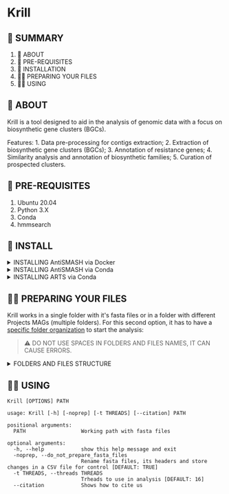 # Krill

## :mag_right: SUMMARY
1. :scroll: ABOUT
2. :electric_plug: PRE-REQUISITES
3. :dvd: INSTALLATION
4. :woman_teacher: PREPARING YOUR FILES
5. :woman_technologist: USING

## :scroll: ABOUT
<p>
Krill is a tool designed to aid in the analysis of genomic data with a focus on biosynthetic gene clusters (BGCs).
</p>
Features:
1. Data pre-processing for contigs extraction;
2. Extraction of biosynthetic gene clusters (BGCs);
3. Annotation of resistance genes;
4. Similarity analysis and annotation of biosynthetic families;
5. Curation of prospected clusters.

## :electric_plug: PRE-REQUISITES
1. Ubuntu 20.04
2. Python 3.X
3. Conda
4. hmmsearch

## :dvd: INSTALL

<details><summary>INSTALLING AntiSMASH via Docker</summary>
<p>
    
1. Pull [AntiSMASH Docker Image](https://hub.docker.com/r/antismash/standalone)
    
```
docker pull antismash/standalone
```
    
2. Prepare AntiSMASH run scripts
    
```
mkdir ~/bin    # not required if you already have that
curl -q https://dl.secondarymetabolites.org/releases/6.1.1/docker-run_antismash-full > ~/bin/run_antismash
chmod a+x ~/bin/run_antismash
export PATH="$HOME/bin:$PATH"
```
    
3. Test installation
    
```
run_antismash . . --version
```
    
or
    
```
run_antismash . . --version
```
    
</p>
</details>

<details><summary>INSTALLING AntiSMASH via Conda</summary>
<p>
    
1. Install AntiSMASH using conda
    
```
conda install -c bioconda antismash
```

</p>
</details>

<details><summary>INSTALLING ARTS via Conda</summary>

<p>
    
1. Download environment spec list file from this repository (spec-file.txt)
    
2. Create a conda environment for ARTS using the spec list file
    
```
conda create -n "ARTS" --file /path/to/spec-file.txt
```
 
3. Download ARTS project into the conda environment using git
    
```
cd /path/to/ARTS/environment/
git clone https://bitbucket.org/ziemertlab/arts.git
```

</p>
    
</details>

## :woman_teacher: PREPARING YOUR FILES

Krill works in a single folder with it's fasta files or in a folder with different Projects MAGs (multiple folders). For this second option, it has to have a [specific folder organization](example/) to start the analysis:

> :warning: DO NOT USE SPACES IN FOLDERS AND FILES NAMES, IT CAN CAUSE ERRORS.

<details><summary>FOLDERS AND FILES STRUCTURE</summary>
<p>
    
#### Flowchart Scheme
```mermaid
flowchart TB
    subgraph A[example/ - Main folder]
        subgraph B[PRJNA602601/ ]
        E[MAG_1.fasta]
        F[MAG_2.fasta]
        G[MAG_3.fasta]
        N[...]
        end
        subgraph C[Project_B/ ]
        H[MAG_1.fasta]
        I[MAG_2.fasta]
        J[MAG_3.fasta]
        O[...]
        end
        subgraph D[Project_C/ ]
        K[MAG_1.fasta]
        L[MAG_2.fasta]
        M[MAG_3.fasta]
        P[...]
        end
    end
```

#### Printscreen Scheme
<p align="center">
    <img src="https://user-images.githubusercontent.com/50638088/184180804-c794655e-3e4c-4509-b38a-3f63eac7c0d5.png"/>
</p>
</p>
</details>
    
## :woman_technologist: USING
```
Krill [OPTIONS] PATH
```

```
usage: Krill [-h] [-noprep] [-t THREADS] [--citation] PATH

positional arguments:
  PATH                  Working path with fasta files

optional arguments:
  -h, --help            show this help message and exit
  -noprep, --do_not_prepare_fasta_files
                        Rename fasta files, its headers and store changes in a CSV file for control [DEFAULT: TRUE]
  -t THREADS, --threads THREADS
                        Trheads to use in analysis [DEFAULT: 16]
  --citation            Shows how to cite us
```
